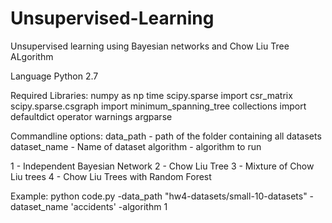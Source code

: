 # Unsupervised-Learning
Unsupervised learning using Bayesian networks and Chow Liu Tree ALgorithm


Language
Python 2.7

Required Libraries:
numpy as np
time
scipy.sparse import csr_matrix
scipy.sparse.csgraph import minimum_spanning_tree
collections import defaultdict
operator
warnings
argparse



Commandline options:
data_path - path of the folder containing all datasets
dataset_name - Name of dataset
algorithm - algorithm to run

1 - Independent Bayesian Network
2 - Chow Liu Tree
3 - Mixture of Chow Liu trees
4 - Chow Liu Trees with Random Forest

Example:
python code.py -data_path "hw4-datasets/small-10-datasets" -dataset_name 'accidents' -algorithm 1

